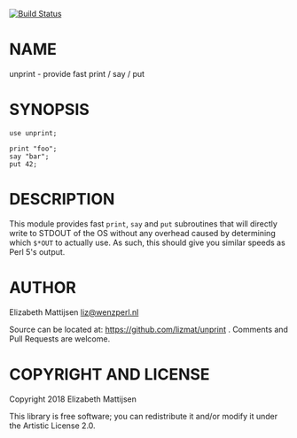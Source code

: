 [![Build Status](https://travis-ci.org/lizmat/unprint.svg?branch=master)](https://travis-ci.org/lizmat/unprint)

NAME
====

unprint - provide fast print / say / put

SYNOPSIS
========

    use unprint;

    print "foo";
    say "bar";
    put 42;

DESCRIPTION
===========

This module provides fast `print`, `say` and `put` subroutines that will directly write to STDOUT of the OS without any overhead caused by determining which `$*OUT` to actually use. As such, this should give you similar speeds as Perl 5's output.

AUTHOR
======

Elizabeth Mattijsen <liz@wenzperl.nl>

Source can be located at: https://github.com/lizmat/unprint . Comments and Pull Requests are welcome.

COPYRIGHT AND LICENSE
=====================

Copyright 2018 Elizabeth Mattijsen

This library is free software; you can redistribute it and/or modify it under the Artistic License 2.0.

